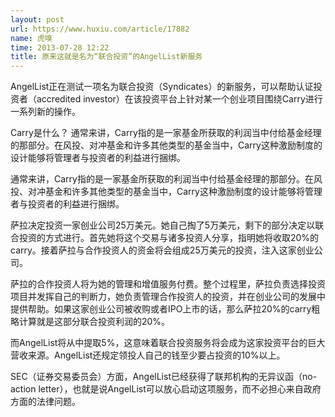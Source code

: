 ```yaml
---
layout: post
url: https://www.huxiu.com/article/17882
name: 虎嗅
time: 2013-07-28 12:22
title: 原来这就是名为“联合投资”的AngelList新服务
---
```

AngelList正在测试一项名为联合投资（Syndicates）的新服务，可以帮助认证投资者（accredited investor）在该投资平台上针对某一个创业项目围绕Carry进行一系列新的操作。

Carry是什么？ 通常来讲，Carry指的是一家基金所获取的利润当中付给基金经理的那部分。在风投、对冲基金和许多其他类型的基金当中，Carry这种激励制度的设计能够将管理者与投资者的利益进行捆绑。

通常来讲，Carry指的是一家基金所获取的利润当中付给基金经理的那部分。在风投、对冲基金和许多其他类型的基金当中，Carry这种激励制度的设计能够将管理者与投资者的利益进行捆绑。

萨拉决定投资一家创业公司25万美元。她自己掏了5万美元，剩下的部分决定以联合投资的方式进行。首先她将这个交易与诸多投资人分享，指明她将收取20%的carry。接着萨拉与合作投资人的资金将会组成25万美元的投资，注入这家创业公司。

萨拉的合作投资人将为她的管理和增值服务付费。整个过程里，萨拉负责选择投资项目并发挥自己的判断力，她负责管理合作投资人的投资，并在创业公司的发展中提供帮助。如果这家创业公司被收购或者IPO上市的话，那么萨拉20%的carry粗略计算就是这部分联合投资利润的20%。

而AngelList将从中提取5%，这意味着联合投资服务将会成为这家投资平台的巨大营收来源。AngelList还规定领投人自己的钱至少要占投资的10%以上。

SEC（证券交易委员会）方面，AngelList已经获得了联邦机构的无异议函（no-action letter），也就是说AngelList可以放心启动这项服务，而不必担心来自政府方面的法律问题。


